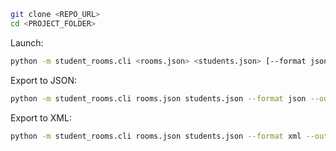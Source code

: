 ```bash
git clone <REPO_URL>
cd <PROJECT_FOLDER>
```
Launch:
```bash
python -m student_rooms.cli <rooms.json> <students.json> [--format json|xml] [--output file]
```
Export to JSON:
```bash
python -m student_rooms.cli rooms.json students.json --format json --output result.json
```
Export to XML:
```bash
python -m student_rooms.cli rooms.json students.json --format xml --output result.xml
```